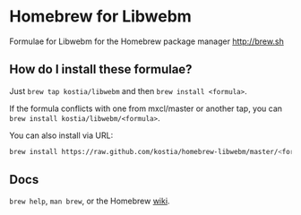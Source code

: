 Homebrew for Libwebm
==============
Formulae for Libwebm for the Homebrew package manager http://brew.sh

How do I install these formulae?
--------------------------------
Just `brew tap kostia/libwebm` and then `brew install <formula>`.

If the formula conflicts with one from mxcl/master or another tap, you can `brew install kostia/libwebm/<formula>`.

You can also install via URL:

```bash
brew install https://raw.github.com/kostia/homebrew-libwebm/master/<formula>.rb
```

Docs
----
`brew help`, `man brew`, or the Homebrew [wiki][].

[wiki]:http://wiki.github.com/mxcl/homebrew
